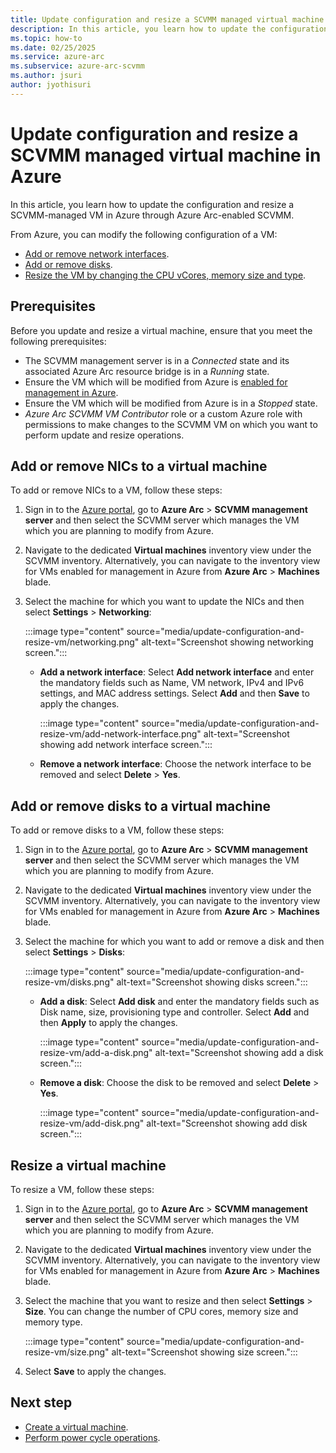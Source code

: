 ```yaml
---
title: Update configuration and resize a SCVMM managed virtual machine in Azure
description: In this article, you learn how to update the configuration and resize a SCVMM-managed VM in Azure through Azure Arc-enabled SCVMM. 
ms.topic: how-to 
ms.date: 02/25/2025
ms.service: azure-arc
ms.subservice: azure-arc-scvmm
ms.author: jsuri
author: jyothisuri
---
```


# Update configuration and resize a SCVMM managed virtual machine in Azure

In this article, you learn how to update the configuration and resize a SCVMM-managed VM in Azure through Azure Arc-enabled SCVMM. 

From Azure, you can modify the following configuration of a VM:

-	[Add or remove network interfaces](#add-or-remove-nics-to-a-virtual-machine).
-	[Add or remove disks](#add-or-remove-disks-to-a-virtual-machine).
-	[Resize the VM by changing the CPU vCores, memory size and type](#resize-a-virtual-machine). 

## Prerequisites

Before you update and resize a virtual machine, ensure that you meet the following prerequisites: 
 
-	The SCVMM management server is in a *Connected* state and its associated Azure Arc resource bridge is in a *Running* state.
-	Ensure the VM which will be modified from Azure is [enabled for management in Azure](enable-scvmm-inventory-resources.md).
-	Ensure the VM which will be modified from Azure is in a *Stopped* state.
-	*Azure Arc SCVMM VM Contributor* role or a custom Azure role with permissions to make changes to the SCVMM VM on which you want to perform update and resize operations.

## Add or remove NICs to a virtual machine

To add or remove NICs to a VM, follow these steps:

1. Sign in to the [Azure portal](https://portal.azure.com/), go to **Azure Arc** > **SCVMM management server** and then select the SCVMM server which manages the VM which you are planning to modify from Azure.
2. Navigate to the dedicated **Virtual machines** inventory view under the SCVMM inventory. Alternatively, you can navigate to the inventory view for VMs enabled for management in Azure from **Azure Arc** > **Machines** blade.
3. Select the machine for which you want to update the NICs and then select **Settings** > **Networking**:
 
   :::image type="content" source="media/update-configuration-and-resize-vm/networking.png" alt-text="Screenshot showing networking screen.":::

   - **Add a network interface**: Select **Add network interface** and enter the mandatory fields such as  Name, VM network, IPv4 and IPv6 settings, and MAC address settings. Select **Add** and then **Save** to apply the changes.

     :::image type="content" source="media/update-configuration-and-resize-vm/add-network-interface.png" alt-text="Screenshot showing add network interface screen.":::

   - **Remove a network interface**: Choose the network interface to be removed and select **Delete** > **Yes**.

## Add or remove disks to a virtual machine

To add or remove disks to a VM, follow these steps:

1. Sign in to the [Azure portal](https://portal.azure.com/), go to **Azure Arc** > **SCVMM management server** and then select the SCVMM server which manages the VM which you are planning to modify from Azure.
2. Navigate to the dedicated **Virtual machines** inventory view under the SCVMM inventory. Alternatively, you can navigate to the inventory view for VMs enabled for management in Azure from **Azure Arc** > **Machines** blade.
3. Select the machine for which you want to add or remove a disk and then select **Settings** > **Disks**:
 
   :::image type="content" source="media/update-configuration-and-resize-vm/disks.png" alt-text="Screenshot showing disks screen.":::

   - **Add a disk**: Select **Add disk** and enter the mandatory fields such as Disk name, size, provisioning type and controller. Select **Add** and then **Apply** to apply the changes.
   
     :::image type="content" source="media/update-configuration-and-resize-vm/add-a-disk.png" alt-text="Screenshot showing add a disk screen.":::

   - **Remove a disk**: Choose the disk to be removed and select **Delete** > **Yes**.
   
     :::image type="content" source="media/update-configuration-and-resize-vm/add-disk.png" alt-text="Screenshot showing add disk screen.":::

## Resize a virtual machine

To resize a VM, follow these steps:

1. Sign in to the [Azure portal](https://portal.azure.com/), go to **Azure Arc** > **SCVMM management server** and then select the SCVMM server which manages the VM which you are planning to modify from Azure.
2. Navigate to the dedicated **Virtual machines** inventory view under the SCVMM inventory. Alternatively, you can navigate to the inventory view for VMs enabled for management in Azure from **Azure Arc** > **Machines** blade.
3. Select the machine that you want to resize and then select **Settings** > **Size**. You can change the number of CPU cores, memory size and memory type. 

   :::image type="content" source="media/update-configuration-and-resize-vm/size.png" alt-text="Screenshot showing size screen.":::
   
4. Select **Save** to apply the changes.

## Next step

- [Create a virtual machine](create-virtual-machine.md).
- [Perform power cycle operations](perform-powercycle-operations.md).

